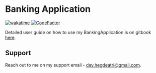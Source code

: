 # Banking Application
[![wakatime](https://wakatime.com/badge/user/ee5b4fd5-a7ea-4b3c-b25e-710e5842ef79/project/6564c047-043d-426e-966f-7a6915dbef57.svg)](https://wakatime.com/badge/user/ee5b4fd5-a7ea-4b3c-b25e-710e5842ef79/project/6564c047-043d-426e-966f-7a6915dbef57)
[![CodeFactor](https://www.codefactor.io/repository/github/hegde-atri/bankingapplication-be/badge)](https://www.codefactor.io/repository/github/hegde-atri/bankingapplication-be)

Detailed user guide on how to use my BankingApplication is on gitbook [here](https://hegdeatri.gitbook.io/banking-application/).

## Support

Reach out to me on my support email - dev.hegdeatri@gmail.com.
